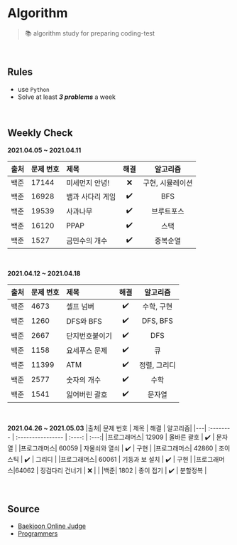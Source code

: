 # Algorithm

>  📚 algorithm study for preparing coding-test

<br/>



## Rules
- use ```Python```
- Solve at least ___3 problems___ a week

<br />



## Weekly Check

**2021.04.05 ~ 2021.04.11**

|출처| 문제 번호 | 제목             | 해결 | 알고리즘|
|---| :-------- | :---------------- | :----: | :---:|
|백준| 17144     | 미세먼지 안녕!   | ❌    |구현, 시뮬레이션 |
|백준| 16928     | 뱀과 사다리 게임 | ✔️  |BFS |
|백준| 19539     | 사과나무         | ✔️    |브루트포스 |
|백준| 16120     | PPAP             | ✔️    | 스택|
|백준| 1527      | 금민수의 개수    | ✔️    |중복순열 |

<br/>

**2021.04.12 ~ 2021.04.18**

|출처| 문제 번호 | 제목             | 해결 | 알고리즘|
|---| :-------- | :---------------- | :----: | :---:|
|백준| 4673     | 셀프 넘버   | ✔️  | 수학, 구현 |
|백준| 1260     | DFS와 BFS | ✔️ | DFS, BFS |
|백준| 2667     | 단지번호붙이기    | ✔️  | DFS |
|백준| 1158     | 요세푸스 문제  | ✔️  | 큐 |
|백준| 11399      | ATM    | ✔️  | 정렬, 그리디 |
|백준| 2577      | 숫자의 개수    | ✔️  | 수학 |
|백준| 1541      | 잃어버린 괄호    | ✔️  | 문자열 |

<br/>

**2021.04.26 ~ 2021.05.03**
|출처| 문제 번호 | 제목             | 해결 | 알고리즘|
|---| :-------- | :---------------- | :----: | :---:|
|프로그래머스| 12909 | 올바른 괄호 | ✔️ | 문자열 |
|프로그래머스| 60059 | 자물쇠와 열쇠 | ✔️ | 구현 |
|프로그래머스| 42860 | 조이스틱 | ✔️ | 그리디 |
|프로그래머스| 60061 | 기둥과 보 설치 | ✔️ | 구현 |
|프로그래머스|64062 | 징검다리 건너기 | ❌ | |
|백준| 1802 | 종이 접기 | ✔️ | 분할정복 |

<br/>

## Source

- [Baekjoon Online Judge](https://www.acmicpc.net/)
- [Programmers](https://programmers.co.kr/)
